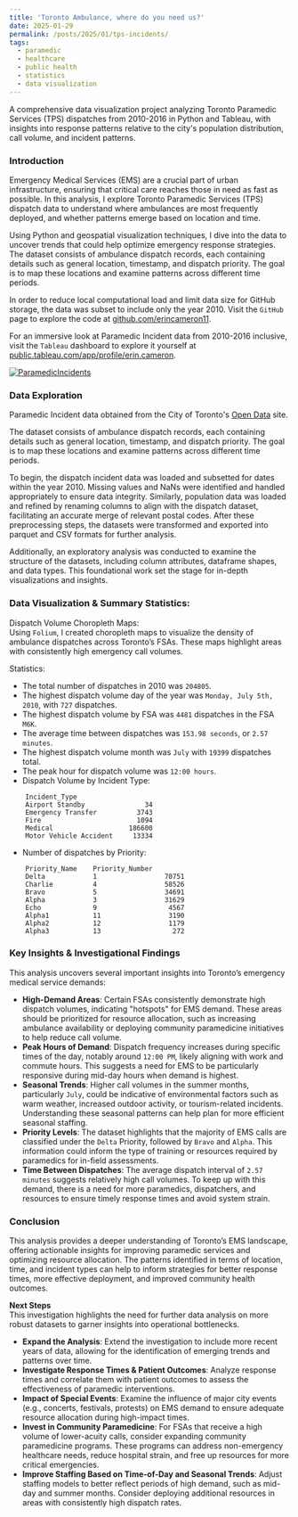 ```yaml
---
title: 'Toronto Ambulance, where do you need us?'
date: 2025-01-29
permalink: /posts/2025/01/tps-incidents/
tags:
  - paramedic
  - healthcare
  - public health
  - statistics
  - data visualization
---
```


A comprehensive data visualization project analyzing Toronto Paramedic Services (TPS) dispatches from 2010-2016 in Python and Tableau, with insights into response patterns relative to the city's population distribution, call volume, and incident patterns.   

### Introduction
Emergency Medical Services (EMS) are a crucial part of urban infrastructure, ensuring that critical care reaches those in need as fast as possible. In this analysis, I explore Toronto Paramedic Services (TPS) dispatch data to understand where ambulances are most frequently deployed, and whether patterns emerge based on location and time.   

Using Python and geospatial visualization techniques, I dive into the data to uncover trends that could help optimize emergency response strategies. The dataset consists of ambulance dispatch records, each containing details such as general location, timestamp, and dispatch priority. The goal is to map these locations and examine patterns across different time periods.   

In order to reduce local computational load and limit data size for GitHub storage, the data was subset to include only the year 2010. Visit the `GitHub` page to explore the code at [github.com/erincameron11](https://github.com/erincameron11/tps-dispatches/).   
 
For an immersive look at Paramedic Incident data from 2010-2016 inclusive, visit the `Tableau` dashboard to explore it yourself at [public.tableau.com/app/profile/erin.cameron](https://public.tableau.com/app/profile/erin.cameron/viz/TPSIncidentDataReport/ParamedicIncidents).   

<!-- <video width="700" height="450" style="display: block;margin: 0 auto; box-shadow: 5px 6px 12px 3px rgba(0,0,0,0.5);" autoplay loop muted>
  <source src="https://raw.githubusercontent.com/erincameron11/erincameron11.github.io/master/images/balloon-gif.mov" type="video/mp4">
</video> -->

<!-- TABLEAU -->
<div class='tableauPlaceholder' id='viz1738677160462' style='position: relative'>
  <noscript>
    <a href='#'><img alt='ParamedicIncidents ' src='https:&#47;&#47;public.tableau.com&#47;static&#47;images&#47;3Y&#47;3YBDD5GJC&#47;1_rss.png' style='border: none' /></a>
  </noscript>
  <object class='tableauViz'  style='display:none;'>
    <param name='host_url' value='https%3A%2F%2Fpublic.tableau.com%2F' />
    <param name='embed_code_version' value='3' />
    <param name='path' value='shared&#47;3YBDD5GJC' />
    <param name='toolbar' value='yes' />
    <param name='static_image' value='https:&#47;&#47;public.tableau.com&#47;static&#47;images&#47;3Y&#47;3YBDD5GJC&#47;1.png' /> 
    <param name='animate_transition' value='yes' />
    <param name='display_static_image' value='yes' />
    <param name='display_spinner' value='yes' />
    <param name='display_overlay' value='yes' />
    <param name='display_count' value='yes' />
    <param name='language' value='en-US' />
  </object>
</div>
<script type='text/javascript'>
  var divElement = document.getElementById('viz1738677160462');
  var vizElement = divElement.getElementsByTagName('object')[0];
  if ( divElement.offsetWidth > 800 ) { 
    vizElement.style.width='100%';vizElement.style.height=(divElement.offsetWidth*0.75)+'px';
  } else if ( divElement.offsetWidth > 500 ) { 
    vizElement.style.width='100%';vizElement.style.height=(divElement.offsetWidth*0.75)+'px';
  } else { 
    vizElement.style.width='100%';vizElement.style.height='2177px';
  }
  var scriptElement = document.createElement('script');
  scriptElement.src = 'https://public.tableau.com/javascripts/api/viz_v1.js';
  vizElement.parentNode.insertBefore(scriptElement, vizElement);
</script>


### Data Exploration
Paramedic Incident data obtained from the City of Toronto's [Open Data](https://open.toronto.ca/dataset/paramedic-services-incident-data/ "Toronto Open Data") site.   

The dataset consists of ambulance dispatch records, each containing details such as general location, timestamp, and dispatch priority. The goal is to map these locations and examine patterns across different time periods.   

To begin, the dispatch incident data was loaded and subsetted for dates within the year 2010. Missing values and NaNs were identified and handled appropriately to ensure data integrity. Similarly, population data was loaded and refined by renaming columns to align with the dispatch dataset, facilitating an accurate merge of relevant postal codes. After these preprocessing steps, the datasets were transformed and exported into parquet and CSV formats for further analysis.   

Additionally, an exploratory analysis was conducted to examine the structure of the datasets, including column attributes, dataframe shapes, and data types. This foundational work set the stage for in-depth visualizations and insights.   

### Data Visualization & Summary Statistics:
Dispatch Volume Choropleth Maps:   
Using `Folium`, I created choropleth maps to visualize the density of ambulance dispatches across Toronto’s FSAs. These maps highlight areas with consistently high emergency call volumes.   

Statistics:   
* The total number of dispatches in 2010 was `204805`.
* The highest dispatch volume day of the year was `Monday, July 5th, 2010`, with `727` dispatches.
* The highest dispatch volume by FSA was `4481` dispatches in the FSA `M6K`.
* The average time between dispatches was `153.98 seconds`, or `2.57 minutes`.
* The highest dispatch volume month was `July` with `19399` dispatches total.
* The peak hour for dispatch volume was `12:00 hours`.
* Dispatch Volume by Incident Type:
```
    Incident_Type
    Airport Standby               34
    Emergency Transfer          3743
    Fire                        1094
    Medical                   186600
    Motor Vehicle Accident     13334
```
* Number of dispatches by Priority:
```
    Priority_Name    Priority_Number
    Delta            1                 70751
    Charlie          4                 58526
    Bravo            5                 34691
    Alpha            3                 31629
    Echo             9                  4567
    Alpha1           11                 3190
    Alpha2           12                 1179
    Alpha3           13                  272
``` 

### Key Insights & Investigational Findings
This analysis uncovers several important insights into Toronto’s emergency medical service demands:
* **High-Demand Areas**: Certain FSAs consistently demonstrate high dispatch volumes, indicating "hotspots" for EMS demand. These areas should be prioritized for resource allocation, such as increasing ambulance availability or deploying community paramedicine initiatives to help reduce call volume.
* **Peak Hours of Demand**: Dispatch frequency increases during specific times of the day, notably around `12:00 PM`, likely aligning with work and commute hours. This suggests a need for EMS to be particularly responsive during mid-day hours when demand is highest.
* **Seasonal Trends**: Higher call volumes in the summer months, particularly `July`, could be indicative of environmental factors such as warm weather, increased outdoor activity, or tourism-related incidents. Understanding these seasonal patterns can help plan for more efficient seasonal staffing.
* **Priority Levels**: The dataset highlights that the majority of EMS calls are classified under the `Delta` Priority, followed by `Bravo` and `Alpha`. This information could inform the type of training or resources required by paramedics for in-field assessments.
* **Time Between Dispatches**: The average dispatch interval of `2.57 minutes` suggests relatively high call volumes. To keep up with this demand, there is a need for more paramedics, dispatchers, and resources to ensure timely response times and avoid system strain.

### Conclusion
This analysis provides a deeper understanding of Toronto’s EMS landscape, offering actionable insights for improving paramedic services and optimizing resource allocation. The patterns identified in terms of location, time, and incident types can help to inform strategies for better response times, more effective deployment, and improved community health outcomes.

**Next Steps**   
This investigation highlights the need for further data analysis on more robust datasets to garner insights into operational bottlenecks. 
* **Expand the Analysis**: Extend the investigation to include more recent years of data, allowing for the identification of emerging trends and patterns over time.
* **Investigate Response Times & Patient Outcomes**: Analyze response times and correlate them with patient outcomes to assess the effectiveness of paramedic interventions.
* **Impact of Special Events**: Examine the influence of major city events (e.g., concerts, festivals, protests) on EMS demand to ensure adequate resource allocation during high-impact times.
* **Invest in Community Paramedicine**: For FSAs that receive a high volume of lower-acuity calls, consider expanding community paramedicine programs. These programs can address non-emergency healthcare needs, reduce hospital strain, and free up resources for more critical emergencies.
* **Improve Staffing Based on Time-of-Day and Seasonal Trends**: Adjust staffing models to better reflect periods of high demand, such as mid-day and summer months. Consider deploying additional resources in areas with consistently high dispatch rates.